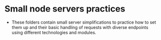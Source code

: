 # Small node servers practices

- These folders contain small server simplifications to practice how to set them up and their basic handling of requests with diverse endpoints using different technologies and modules.
